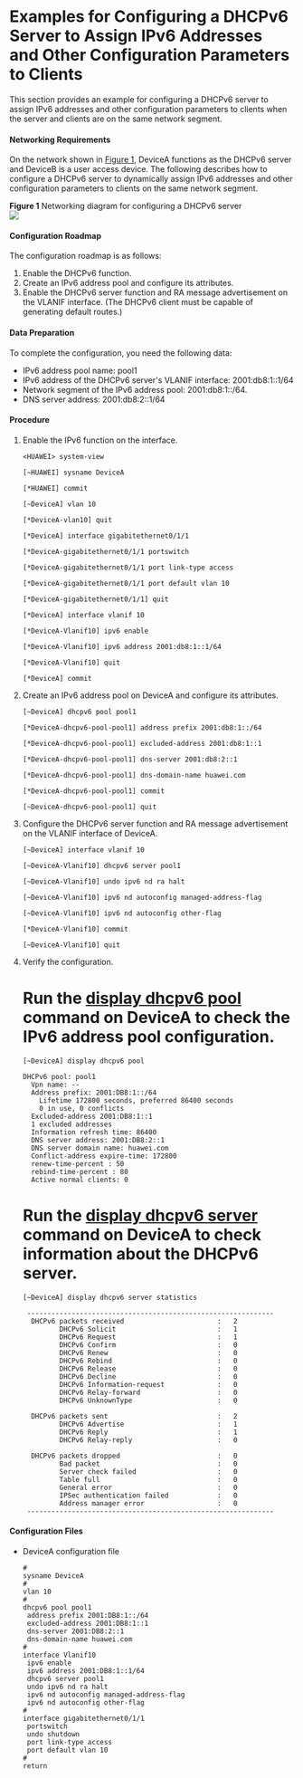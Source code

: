 Examples for Configuring a DHCPv6 Server to Assign IPv6 Addresses and Other Configuration Parameters to Clients
===============================================================================================================

This section provides an example for configuring a DHCPv6 server to assign IPv6 addresses and other configuration parameters to clients when the server and clients are on the same network segment.

#### Networking Requirements

On the network shown in [Figure 1](#EN-US_TASK_0000001292081832__fig_dc_vrp_dhcpv6_server_cfg_002101), DeviceA functions as the DHCPv6 server and DeviceB is a user access device. The following describes how to configure a DHCPv6 server to dynamically assign IPv6 addresses and other configuration parameters to clients on the same network segment.

**Figure 1** Networking diagram for configuring a DHCPv6 server  
![](figure/en-us_image_0000001291921916.png)

#### Configuration Roadmap

The configuration roadmap is as follows:

1. Enable the DHCPv6 function.
2. Create an IPv6 address pool and configure its attributes.
3. Enable the DHCPv6 server function and RA message advertisement on the VLANIF interface. (The DHCPv6 client must be capable of generating default routes.)

#### Data Preparation

To complete the configuration, you need the following data:

* IPv6 address pool name: pool1
* IPv6 address of the DHCPv6 server's VLANIF interface: 2001:db8:1::1/64
* Network segment of the IPv6 address pool: 2001:db8:1::/64.
* DNS server address: 2001:db8:2::1/64

#### Procedure

1. Enable the IPv6 function on the interface.
   
   
   ```
   <HUAWEI> system-view
   ```
   ```
   [~HUAWEI] sysname DeviceA
   ```
   ```
   [*HUAWEI] commit
   ```
   
   
   ```
   [~DeviceA] vlan 10
   ```
   ```
   [*DeviceA-vlan10] quit
   ```
   ```
   [*DeviceA] interface gigabitethernet0/1/1
   ```
   ```
   [*DeviceA-gigabitethernet0/1/1 portswitch
   ```
   ```
   [*DeviceA-gigabitethernet0/1/1 port link-type access
   ```
   ```
   [*DeviceA-gigabitethernet0/1/1 port default vlan 10
   ```
   ```
   [*DeviceA-gigabitethernet0/1/1] quit
   ```
   ```
   [*DeviceA] interface vlanif 10
   ```
   ```
   [*DeviceA-Vlanif10] ipv6 enable
   ```
   ```
   [*DeviceA-Vlanif10] ipv6 address 2001:db8:1::1/64
   ```
   ```
   [*DeviceA-Vlanif10] quit
   ```
   ```
   [*DeviceA] commit
   ```
2. Create an IPv6 address pool on DeviceA and configure its attributes.
   
   
   ```
   [~DeviceA] dhcpv6 pool pool1
   ```
   ```
   [*DeviceA-dhcpv6-pool-pool1] address prefix 2001:db8:1::/64
   ```
   ```
   [*DeviceA-dhcpv6-pool-pool1] excluded-address 2001:db8:1::1
   ```
   ```
   [*DeviceA-dhcpv6-pool-pool1] dns-server 2001:db8:2::1
   ```
   ```
   [*DeviceA-dhcpv6-pool-pool1] dns-domain-name huawei.com
   ```
   ```
   [*DeviceA-dhcpv6-pool-pool1] commit
   ```
   ```
   [~DeviceA-dhcpv6-pool-pool1] quit
   ```
3. Configure the DHCPv6 server function and RA message advertisement on the VLANIF interface of DeviceA.
   
   
   ```
   [~DeviceA] interface vlanif 10
   ```
   ```
   [~DeviceA-Vlanif10] dhcpv6 server pool1
   ```
   ```
   [~DeviceA-Vlanif10] undo ipv6 nd ra halt
   ```
   ```
   [~DeviceA-Vlanif10] ipv6 nd autoconfig managed-address-flag
   ```
   ```
   [~DeviceA-Vlanif10] ipv6 nd autoconfig other-flag
   ```
   ```
   [*DeviceA-Vlanif10] commit
   ```
   ```
   [~DeviceA-Vlanif10] quit
   ```
4. Verify the configuration.
   
   
   
   # Run the [**display dhcpv6 pool**](cmdqueryname=display+dhcpv6+pool) command on DeviceA to check the IPv6 address pool configuration.
   
   ```
   [~DeviceA] display dhcpv6 pool
   ```
   ```
   DHCPv6 pool: pool1 
     Vpn name: --
     Address prefix: 2001:DB8:1::/64                                                     
       Lifetime 172800 seconds, preferred 86400 seconds                      
       0 in use, 0 conflicts                                                       
     Excluded-address 2001:DB8:1::1
     1 excluded addresses
     Information refresh time: 86400                                               
     DNS server address: 2001:DB8:2::1                               
     DNS server domain name: huawei.com                                               
     Conflict-address expire-time: 172800                                           
     renew-time-percent : 50                                                       
     rebind-time-percent : 80             
     Active normal clients: 0       
   ```
   
   
   
   # Run the [**display dhcpv6 server**](cmdqueryname=display+dhcpv6+server) command on DeviceA to check information about the DHCPv6 server.
   
   ```
   [~DeviceA] display dhcpv6 server statistics 
   ```
   ```
    -------------------------------------------------------------
     DHCPv6 packets received                       :   2
            DHCPv6 Solicit                         :   1
            DHCPv6 Request                         :   1
            DHCPv6 Confirm                         :   0
            DHCPv6 Renew                           :   0
            DHCPv6 Rebind                          :   0
            DHCPv6 Release                         :   0
            DHCPv6 Decline                         :   0
            DHCPv6 Information-request             :   0
            DHCPv6 Relay-forward                   :   0
            DHCPv6 UnknownType                     :   0
   
     DHCPv6 packets sent                           :   2
            DHCPv6 Advertise                       :   1
            DHCPv6 Reply                           :   1
            DHCPv6 Relay-reply                     :   0
   
     DHCPv6 packets dropped                        :   0
            Bad packet                             :   0
            Server check failed                    :   0
            Table full                             :   0
            General error                          :   0
            IPSec authentication failed            :   0
            Address manager error                  :   0
    -------------------------------------------------------------
   ```

#### Configuration Files

* DeviceA configuration file
  
  ```
  #
  sysname DeviceA
  #
  vlan 10
  #
  dhcpv6 pool pool1
   address prefix 2001:DB8:1::/64
   excluded-address 2001:DB8:1::1
   dns-server 2001:DB8:2::1
   dns-domain-name huawei.com
  #
  interface Vlanif10
   ipv6 enable
   ipv6 address 2001:DB8:1::1/64
   dhcpv6 server pool1
   undo ipv6 nd ra halt
   ipv6 nd autoconfig managed-address-flag
   ipv6 nd autoconfig other-flag
  #
  interface gigabitethernet0/1/1
   portswitch
   undo shutdown
   port link-type access
   port default vlan 10
  #
  return
  
  ```